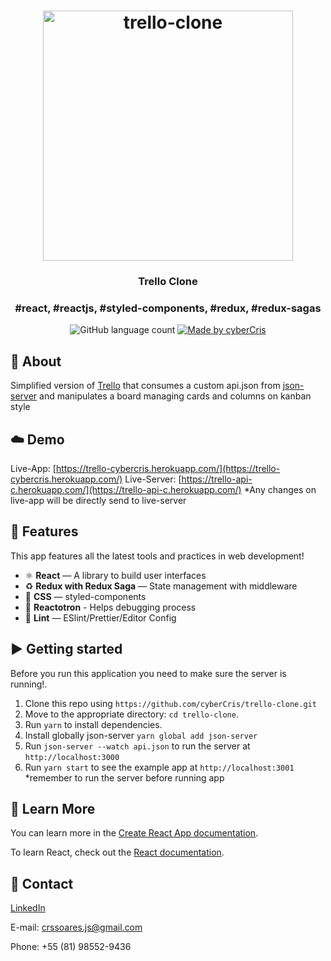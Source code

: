 <h1 align="center">
    <img  alt="trello-clone" src="https://digilandia.io/wp-content/uploads/2020/06/Como-usar-o-Trello.jpg"  width="400px" />
</h1>

<h3 align="center">
  Trello Clone
</h3>

<h3 align="center">
 #react, #reactjs, #styled-components, #redux, #redux-sagas
</h3>

<p align="center">
  <img alt="GitHub language count" src="https://img.shields.io/github/languages/count/cyberCris/trello-clone?color=%2304D361">

  <a href="https://github.com/cyberCris">
    <img alt="Made by cyberCris" src="https://img.shields.io/badge/made%20by-cyberCris-%2304D361">
  </a>
</p>

## :rocket: About

Simplified version of [Trello](https://trello.com/) that consumes a custom api.json from [json-server](https://github.com/typicode/json-server) and manipulates a board managing cards and columns on kanban style

## :cloud: Demo

Live-App: [https://trello-cybercris.herokuapp.com/](https://trello-cybercris.herokuapp.com/)
Live-Server: [https://trello-api-c.herokuapp.com/](https://trello-api-c.herokuapp.com/)
*Any changes on live-app will be directly send to live-server 

## :space_invader: Features

This app features all the latest tools and practices in web development!

- ⚛ **React** — A library to build user interfaces
- ♻ **Redux with Redux Saga** — State management with middleware
- 💅 **CSS** — styled-components
- 🌸 **Reactotron** - Helps debugging process
- 💖 **Lint** — ESlint/Prettier/Editor Config

## :arrow_forward: Getting started

Before you run this application you need to make sure the server is running!.

1. Clone this repo using `https://github.com/cyberCris/trello-clone.git`
2. Move to the appropriate directory: `cd trello-clone`.<br />
3. Run `yarn` to install dependencies.<br />
4. Install globally json-server `yarn global add json-server`
5. Run `json-server --watch api.json` to run the server at `http://localhost:3000`
6. Run `yarn start` to see the example app at `http://localhost:3001`
*remember to run the server before running app

## :page_facing_up: Learn More

You can learn more in the [Create React App documentation](https://facebook.github.io/create-react-app/docs/getting-started).

To learn React, check out the [React documentation](https://reactjs.org/).

## :iphone: Contact

[LinkedIn](https://www.linkedin.com/in/cristiano-soares-b46928192/)

E-mail: crssoares.js@gmail.com

Phone: +55 (81) 98552-9436
